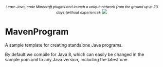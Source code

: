 <p align="center">
  <small><i>Learn Java, code Minecraft plugins and launch a unique network from the ground up in 20 days (without experience):</i></small>
  <a href="https://mineacademy.org/project-orion?st=github&sc=mavenpluginyt&utm_source=github&utm_medium=overview&utm_campaign=mavenpluginyt">
    <img src="https://i.imgur.com/SVHA9Kf.png" />
  </a>
</p>

# MavenProgram
A sample template for creating standalone Java programs.

By default we compile for Java 8, which can easily be changed in the sample pom.xml to any Java version, including the latest one.
